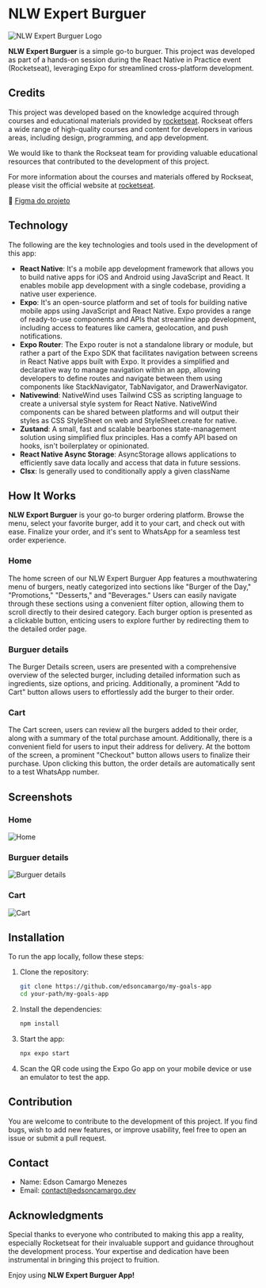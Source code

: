 # NLW Expert Burguer

![NLW Expert Burguer Logo](./assets/images/icon.png)

**NLW Expert Burguer** is a simple go-to burguer. This project was developed as part of a hands-on session during the React Native in Practice event (Rocketseat), leveraging Expo for streamlined cross-platform development.

## Credits

This project was developed based on the knowledge acquired through courses and educational materials provided by [rocketseat](https://www.rocketseat.com.br). Rockseat offers a wide range of high-quality courses and content for developers in various areas, including design, programming, and app development.

We would like to thank the Rockseat team for providing valuable educational resources that contributed to the development of this project.

For more information about the courses and materials offered by Rockseat, please visit the official website at [rocketseat](https://www.rocketseat.com.br).

🎨 [Figma do projeto](https://www.figma.com/community/file/1336456468568916765)

## Technology

The following are the key technologies and tools used in the development of this app:

- **React Native**: It's a mobile app development framework that allows you to build native apps for iOS and Android using JavaScript and React. It enables mobile app development with a single codebase, providing a native user experience.
- **Expo**: It's an open-source platform and set of tools for building native mobile apps using JavaScript and React Native. Expo provides a range of ready-to-use components and APIs that streamline app development, including access to features like camera, geolocation, and push notifications.
- **Expo Router**: The Expo router is not a standalone library or module, but rather a part of the Expo SDK that facilitates navigation between screens in React Native apps built with Expo. It provides a simplified and declarative way to manage navigation within an app, allowing developers to define routes and navigate between them using components like StackNavigator, TabNavigator, and DrawerNavigator.
- **Nativewind**: NativeWind uses Tailwind CSS as scripting language to create a universal style system for React Native. NativeWind components can be shared between platforms and will output their styles as CSS StyleSheet on web and StyleSheet.create for native.
- **Zustand**: A small, fast and scalable bearbones state-management solution using simplified flux principles. Has a comfy API based on hooks, isn't boilerplatey or opinionated.
- **React Native Async Storage**: AsyncStorage allows applications to efficiently save data locally and access that data in future sessions.
- **Clsx**: Is generally used to conditionally apply a given className

## How It Works

**NLW Export Burguer** is your go-to burger ordering platform. Browse the menu, select your favorite burger, add it to your cart, and check out with ease. Finalize your order, and it's sent to WhatsApp for a seamless test order experience.

### Home

The home screen of our NLW Expert Burguer App features a mouthwatering menu of burgers, neatly categorized into sections like "Burger of the Day," "Promotions," "Desserts," and "Beverages." Users can easily navigate through these sections using a convenient filter option, allowing them to scroll directly to their desired category. Each burger option is presented as a clickable button, enticing users to explore further by redirecting them to the detailed order page.

### Burguer details

The Burger Details screen, users are presented with a comprehensive overview of the selected burger, including detailed information such as ingredients, size options, and pricing. Additionally, a prominent "Add to Cart" button allows users to effortlessly add the burger to their order.

### Cart

The Cart screen, users can review all the burgers added to their order, along with a summary of the total purchase amount. Additionally, there is a convenient field for users to input their address for delivery. At the bottom of the screen, a prominent "Checkout" button allows users to finalize their purchase. Upon clicking this button, the order details are automatically sent to a test WhatsApp number.

## Screenshots

### Home

![Home](./assets/screenshots/1.png)

### Burguer details

![Burguer details](./assets/screenshots/2.png)

### Cart

![Cart](./assets/screenshots/3.png)

## Installation

To run the app locally, follow these steps:

1. Clone the repository:

   ```bash
   git clone https://github.com/edsoncamargo/my-goals-app
   cd your-path/my-goals-app
   ```

2. Install the dependencies:

   ```bash
   npm install
   ```

3. Start the app:

   ```bash
   npx expo start
   ```

4. Scan the QR code using the Expo Go app on your mobile device or use an emulator to test the app.

## Contribution

You are welcome to contribute to the development of this project. If you find bugs, wish to add new features, or improve usability, feel free to open an issue or submit a pull request.

## Contact

- Name: Edson Camargo Menezes
- Email: contact@edsoncamargo.dev

## Acknowledgments

Special thanks to everyone who contributed to making this app a reality, especially Rocketseat for their invaluable support and guidance throughout the development process. Your expertise and dedication have been instrumental in bringing this project to fruition.

Enjoy using **NLW Expert Burguer App!**
